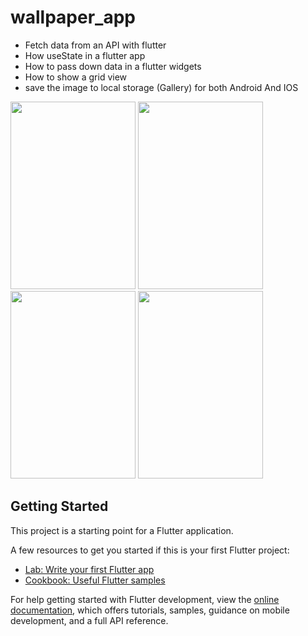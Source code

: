 # wallpaper_app

- Fetch data from an API with flutter
- How useState in a flutter app
- How to pass down data in a flutter widgets
- How to show a grid view 
- save the image to local storage (Gallery) for both Android And IOS

<img src="https://user-images.githubusercontent.com/74084664/198813646-ecc2d3ed-879a-4d16-a947-ecc73d2a04ca.jpeg" width=200px height=300px>

<img src="https://user-images.githubusercontent.com/74084664/198813645-91eac99c-d263-4997-9fb9-58e49588ba65.jpeg" width=200px height=300px>

<img src="https://user-images.githubusercontent.com/74084664/198813640-489c48d2-281a-4716-93f8-08e8511b5607.jpeg" width=200px height=300px>

<img src="https://user-images.githubusercontent.com/74084664/198813643-29264593-b477-4f19-aa86-e0fa1dca05b1.jpeg" width=200px height=300px>



## Getting Started

This project is a starting point for a Flutter application.

A few resources to get you started if this is your first Flutter project:

- [Lab: Write your first Flutter app](https://docs.flutter.dev/get-started/codelab)
- [Cookbook: Useful Flutter samples](https://docs.flutter.dev/cookbook)

For help getting started with Flutter development, view the
[online documentation](https://docs.flutter.dev/), which offers tutorials,
samples, guidance on mobile development, and a full API reference.
